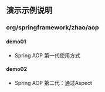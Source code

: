 





## 演示示例说明

### org/springframework/zhao/aop

#### demo01

- Spring AOP 第一代使用方式



#### demo02

- Spring AOP 第二代：通过Aspect

